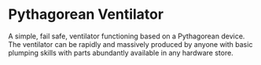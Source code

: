 # Pythagorean Ventilator
A simple, fail safe, ventilator functioning based on a Pythagorean device. The ventilator can be rapidly and massively produced by anyone with basic plumping skills with parts abundantly available  in any hardware store.
